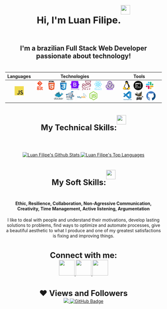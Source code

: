 <style>
  .imgs {
	  height: 30px;
	  width: 30px;
  }

  .info {
    text-align: center;
  }

  .title {
	  align-self: center;
	  display: flex;
    font-size: 2.17em;
    font-weight: bolder;
	  justify-content: center;
	  wrap: nowrap;
  }

  .stats {
	  height: "165em";
  }

  .summary {
	  align-self: center;
	  display: flex;
    font-size: 1.80em;
    font-weight: bolder;
	  justify-content: center;
	  wrap: nowrap;
  }

  .table {
	  align: center;
  }

</style>

<!-- ------------Introdução------------ -->

<div class="info">
  <div class="title">
    <p>Hi, I'm Luan Filipe.</p>
    <img class="imgs" src="https://cdn-icons-png.flaticon.com/512/5038/5038593.png">
  </div>
  <h2>I'm a brazilian Full Stack Web Developer passionate about technology!</h2>
</div>

#

<!-- ------------Resumo Visual------------ -->

<div align="center">

| Languages  | Technologies | Tools |  
|---|---|---|
|<div align="center"><img class="imgs" src="./imgs/js.svg" alt="JavaScript"/></div>|<div align="center"><img class="imgs" src="./imgs/git.png" alt="Git"/>&nbsp;&nbsp;<img class="imgs" src="./imgs/html.svg" alt="HTML"/>&nbsp;&nbsp;<img class="imgs" src="./imgs/css3.png" alt="CSS"/>&nbsp;&nbsp;<img class="imgs" src="./imgs/bootstrap.svg" alt="BootStrap"/>&nbsp;&nbsp;<img class="imgs" src="./imgs/jest.png" alt="Jest"/>&nbsp;&nbsp;<img class="imgs" src="./imgs/react.svg" alt="React"/>&nbsp;&nbsp;<img class="imgs" src="./imgs/redux.png" alt="Redux"/>&nbsp;&nbsp;<img class="imgs" src="./imgs/docker.svg" alt="Docker"/>&nbsp;&nbsp;<img class="imgs" src="./imgs/docker-compose.png" alt="Docker-compose"/>&nbsp;&nbsp;<img class="imgs" src="./imgs/mysql.svg" alt="MySql"/>&nbsp;&nbsp;<img class="imgs" src="./imgs/nodejs.svg" alt="NodeJs"/></div>|<div align="center"><img class="imgs" src="./imgs/linux.svg" alt="GNU/Linux"/>&nbsp;&nbsp;<img class="imgs" src="./imgs/terminal.png" alt="Bash/Terminal"/>&nbsp;&nbsp;<img class="imgs" src="./imgs/slack.png" class="imgs" alt="Slack"/>&nbsp;&nbsp;<img class="imgs" src="./imgs/vscode.svg" alt="VScode"/>&nbsp;&nbsp;<img class="imgs" src="./imgs/gimp.png" alt="Gimp"/>&nbsp;&nbsp;<img class="imgs" src="./imgs/github.png" alt="GitHub"/></div>|


#

<!-- ------------Habilidates Tecnicas------------ -->


<details>
  <summary class="summary">
	  <p>My Technical Skills:</p>
    <img class="imgs" src="https://cdn-icons-png.flaticon.com/512/1005/1005141.png">
  </summary>

<div align="center">

| Languages  | Frameworks | Technologies | Tools | 
|---|---|---|---|
|<div align="center"><span>JavaScript🔸SQL</span></div>|<div align="center"><span>React🔸Jest</span></div>|<div align="center"><span>Git🔸React Testing Library🔸API🔸HTML🔸CSS🔸React Router🔸Redux🔸Context API🔸React Hooks🔸Docker🔸Docker Compose🔸Local Storage🔸Mocks🔸Bootstrap</span></div>|<div align="center"><span>Linux🔸Terminal🔸Bash🔸GitHub🔸Visual Studio Code🔸MySQL Workbench</span></div>|

</details>

#

<!-- ------------Status do Github------------ -->

<div align="center">
  <a href="https://github.com/luanfgoncalves/github-readme-stats">
    <img
	    height="165em" alt="Luan Filipe's Github Stats"
	    src="https://github-readme-stats.vercel.app/api?username=luanfgoncalves&show_icons=true&count_private=true&theme=react&hide_border=true&bg_color=0D1117"
	/>
  </a>
  <a href="https://github.com/luanfgoncalves/github-readme-stats">
    <img
      height="165em" alt="Luan Filipe's Top Languages"
	    src="https://github-readme-stats.vercel.app/api/top-langs/?username=luanfgoncalves&langs_count=8&count_private=true&layout=compact&theme=react&hide_border=true&bg_color=0D1117"
	/>
  </a>
</div>

#

<!-- ------------Habilidades Pessoais/Soft Skills------------ -->

<div>
	<div class="summary">
	  <p>My Soft Skills:</p>
	  <img class="imgs" src="https://cdn-icons-png.flaticon.com/512/2420/2420518.png">
	</div>
	<h4 align="center">
	  Ethic, Resilience, Collaboration, Non-Agressive Communication, Creativity, Time Management, Active listening, Argumentation
	</h4>
	<p>
	  I like to deal with people and understand their motivations,
	  develop lasting solutions to problems, find ways to optimize and automate processes,
	  give a beautiful aesthetic to what I produce and one of my greatest satisfactions 
	  is fixing and improving things.
	</p>
</div>

#

<!-- ------------Informações de Contato------------ -->

<div class="summary">Connect with me:</div>
<div align="center">
  <a href="https://instagram.com/luanfgoncalves" target="_blank">
    <img src="https://cdn-icons-png.flaticon.com/512/3955/3955024.png" width="50px" height="50px" target="_blank">
  </a>
  <a href= "mailto:luanfgoncalves@outlook.com">
    <img src="https://cdn-icons-png.flaticon.com/512/906/906312.png" width="50px" height="50px" target="_blank">
  </a>
  <a href="https://www.linkedin.com/in/luanfgoncalves/" target="_blank">
    <img src="https://cdn-icons-png.flaticon.com/512/4494/4494498.png" width="50px" height="50px" target="_blank">
  </a> 
</div>

# 
<!-- ------------Visualizações e Seguidores------------ -->

<div class="summary">❤ Views and Followers</div>
<div align="center">
	<a href="https://github.com/Meghna-DAS/github-profile-views-counter">
	  <img src="https://komarev.com/ghpvc/?username=luanfgoncalves">
	</a>
	<a href="https://github.com/luanfgoncalves?tab=followers">
	  <img src="https://img.shields.io/github/followers/luanfgoncalves?label=Followers&style=social" alt="GitHub Badge">
	</a>
</div> 

<!-- ------------Palavras-Chave Para Motores de Busca------------ -->

<!-- programação | desenvolvimento | development | dev | webdeveloper| webdev| html | css | javascript | JS | python | py | Typescript | ts | Linux | react | redux | context | contextApi | docker | docker-compose | sql | mysql | nodeJS | frontend | backend | fullstack | bilingual | home office | stackoverflow | jest | RTL | mocha | sinnon | chai | . -->
